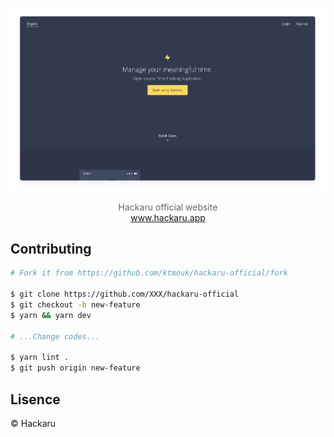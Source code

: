 <p align="center">
  <p align="center"><img src="./docs/images/screenshot.png" width="700" /></p>  
  <p align="center" style="color: #666;">
    Hackaru official website<br>
    <a href="https://www.hackaru.app">www.hackaru.app</a>
  </p>
</p>

## Contributing
```bash
# Fork it from https://github.com/ktmouk/hackaru-official/fork

$ git clone https://github.com/XXX/hackaru-official
$ git checkout -b new-feature
$ yarn && yarn dev

# ...Change codes...

$ yarn lint .
$ git push origin new-feature
```

## Lisence

&copy; Hackaru
